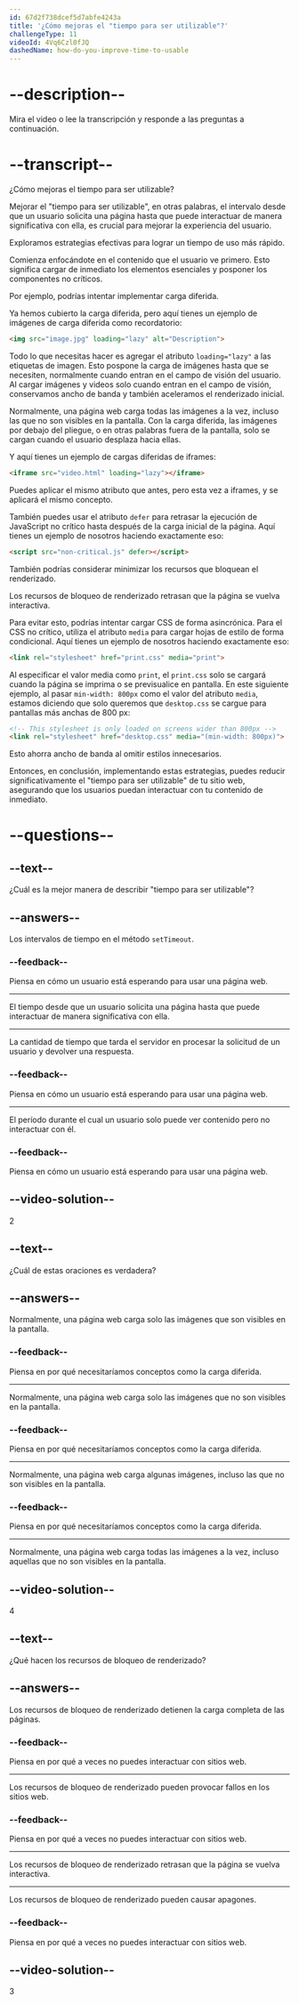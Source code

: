 ```yaml
---
id: 67d2f738dcef5d7abfe4243a
title: '¿Cómo mejoras el "tiempo para ser utilizable"?'
challengeType: 11
videoId: 4Vq6Czl0fJQ
dashedName: how-do-you-improve-time-to-usable
---
```


# --description--

Mira el video o lee la transcripción y responde a las preguntas a continuación.

# --transcript--

¿Cómo mejoras el tiempo para ser utilizable?

Mejorar el "tiempo para ser utilizable", en otras palabras, el intervalo desde que un usuario solicita una página hasta que puede interactuar de manera significativa con ella, es crucial para mejorar la experiencia del usuario.

Exploramos estrategias efectivas para lograr un tiempo de uso más rápido.

Comienza enfocándote en el contenido que el usuario ve primero. Esto significa cargar de inmediato los elementos esenciales y posponer los componentes no críticos.

Por ejemplo, podrías intentar implementar carga diferida.

Ya hemos cubierto la carga diferida, pero aquí tienes un ejemplo de imágenes de carga diferida como recordatorio:

```html
<img src="image.jpg" loading="lazy" alt="Description">
```

Todo lo que necesitas hacer es agregar el atributo `loading="lazy"` a las etiquetas de imagen. Esto pospone la carga de imágenes hasta que se necesiten, normalmente cuando entran en el campo de visión del usuario. Al cargar imágenes y videos solo cuando entran en el campo de visión, conservamos ancho de banda y también aceleramos el renderizado inicial.

Normalmente, una página web carga todas las imágenes a la vez, incluso las que no son visibles en la pantalla. Con la carga diferida, las imágenes por debajo del pliegue, o en otras palabras fuera de la pantalla, solo se cargan cuando el usuario desplaza hacia ellas.

Y aquí tienes un ejemplo de cargas diferidas de iframes:

```html
<iframe src="video.html" loading="lazy"></iframe>
```

Puedes aplicar el mismo atributo que antes, pero esta vez a iframes, y se aplicará el mismo concepto.

También puedes usar el atributo `defer` para retrasar la ejecución de JavaScript no crítico hasta después de la carga inicial de la página. Aquí tienes un ejemplo de nosotros haciendo exactamente eso:

```html
<script src="non-critical.js" defer></script>
```

También podrías considerar minimizar los recursos que bloquean el renderizado.

Los recursos de bloqueo de renderizado retrasan que la página se vuelva interactiva.

Para evitar esto, podrías intentar cargar CSS de forma asincrónica. Para el CSS no crítico, utiliza el atributo `media` para cargar hojas de estilo de forma condicional. Aquí tienes un ejemplo de nosotros haciendo exactamente eso:

```html
<link rel="stylesheet" href="print.css" media="print">
```

Al especificar el valor media como `print`, el `print.css` solo se cargará cuando la página se imprima o se previsualice en pantalla. En este siguiente ejemplo, al pasar `min-width: 800px` como el valor del atributo `media`, estamos diciendo que solo queremos que `desktop.css` se cargue para pantallas más anchas de 800 px:

```html
<!-- This stylesheet is only loaded on screens wider than 800px -->
<link rel="stylesheet" href="desktop.css" media="(min-width: 800px)">
```

Esto ahorra ancho de banda al omitir estilos innecesarios.

Entonces, en conclusión, implementando estas estrategias, puedes reducir significativamente el "tiempo para ser utilizable" de tu sitio web, asegurando que los usuarios puedan interactuar con tu contenido de inmediato.

# --questions--

## --text--

¿Cuál es la mejor manera de describir "tiempo para ser utilizable"?

## --answers--

Los intervalos de tiempo en el método `setTimeout`.

### --feedback--

Piensa en cómo un usuario está esperando para usar una página web.

---

El tiempo desde que un usuario solicita una página hasta que puede interactuar de manera significativa con ella.

---

La cantidad de tiempo que tarda el servidor en procesar la solicitud de un usuario y devolver una respuesta.

### --feedback--

Piensa en cómo un usuario está esperando para usar una página web.

---

El período durante el cual un usuario solo puede ver contenido pero no interactuar con él.

### --feedback--

Piensa en cómo un usuario está esperando para usar una página web.

## --video-solution--

2

## --text--

¿Cuál de estas oraciones es verdadera?

## --answers--

Normalmente, una página web carga solo las imágenes que son visibles en la pantalla.

### --feedback--

Piensa en por qué necesitaríamos conceptos como la carga diferida.

---

Normalmente, una página web carga solo las imágenes que no son visibles en la pantalla.

### --feedback--

Piensa en por qué necesitaríamos conceptos como la carga diferida.

---

Normalmente, una página web carga algunas imágenes, incluso las que no son visibles en la pantalla.

### --feedback--

Piensa en por qué necesitaríamos conceptos como la carga diferida.

---

Normalmente, una página web carga todas las imágenes a la vez, incluso aquellas que no son visibles en la pantalla.

## --video-solution--

4

## --text--

¿Qué hacen los recursos de bloqueo de renderizado?

## --answers--

Los recursos de bloqueo de renderizado detienen la carga completa de las páginas.

### --feedback--

Piensa en por qué a veces no puedes interactuar con sitios web.

---

Los recursos de bloqueo de renderizado pueden provocar fallos en los sitios web.

### --feedback--

Piensa en por qué a veces no puedes interactuar con sitios web.

---

Los recursos de bloqueo de renderizado retrasan que la página se vuelva interactiva.

---

Los recursos de bloqueo de renderizado pueden causar apagones.

### --feedback--

Piensa en por qué a veces no puedes interactuar con sitios web.

## --video-solution--

3
